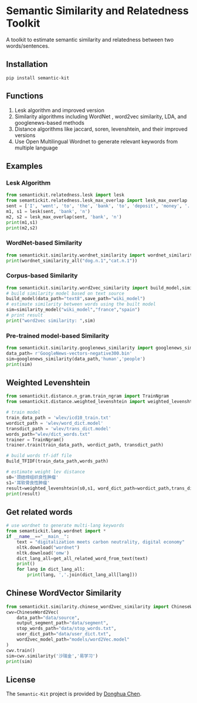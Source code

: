 # Semantic Similarity and Relatedness Toolkit

A toolkit to estimate semantic similarity and relatedness between two words/sentences. 

## Installation
```pip
pip install semantic-kit
```

## Functions
1. Lesk algorithm and improved version
2. Similarity algorithms including WordNet , word2vec similarity, LDA, and googlenews-based methods
3. Distance algorithms like jaccard, soren, levenshtein, and their improved versions
4. Use Open Multilingual Wordnet to generate relevant keywords from multiple language

## Examples
### Lesk Algorithm
```python
from semantickit.relatedness.lesk import lesk
from semantickit.relatedness.lesk_max_overlap import lesk_max_overlap
sent = ['I', 'went', 'to', 'the', 'bank', 'to', 'deposit', 'money', '.']
m1, s1 = lesk(sent, 'bank', 'n')
m2, s2 = lesk_max_overlap(sent, 'bank', 'n')
print(m1,s1)
print(m2,s2)
```
### WordNet-based Similarity
```python
from semantickit.similarity.wordnet_similarity import wordnet_similarity_all
print(wordnet_similarity_all("dog.n.1","cat.n.1"))
```

### Corpus-based Similarity
```python
from semantickit.similarity.word2vec_similarity import build_model,similarity_model
# build similarity model based on text source
build_model(data_path="text8",save_path="wiki_model")
# estimate similarity between words using the built model
sim=similarity_model("wiki_model","france","spain")
# print result
print("word2vec similarity: ",sim)
```

### Pre-trained model-based Similarity
```python
from semantickit.similarity.googlenews_similarity import googlenews_similarity
data_path= r'GoogleNews-vectors-negative300.bin'
sim=googlenews_similarity(data_path,'human','people')
print(sim)
```

## Weighted Levenshtein
```python
from semantickit.distance.n_gram.train_ngram import TrainNgram
from semantickit.distance.weighted_levenshtein import weighted_levenshtein,Build_TFIDF

# train model
train_data_path = 'wlev/icd10_train.txt'
wordict_path = 'wlev/word_dict.model'
transdict_path = 'wlev/trans_dict.model'
words_path="wlev/dict_words.txt"
trainer = TrainNgram()
trainer.train(train_data_path, wordict_path, transdict_path)

# build words tf-idf file
Build_TFIDF(train_data_path,words_path)

# estimate weight lev distance
s0='颈结缔组织良性肿瘤'
s1='耳软骨良性肿瘤'
result=weighted_levenshtein(s0,s1, word_dict_path=wordict_path,trans_dict_path=transdict_path,data_path=train_data_path,words_path=words_path)
print(result)
```

## Get related words 
```python
# use wordnet to generate multi-lang keywords
from semantickit.lang.wordnet import *
if __name__=="__main__":
    text = "digitalization meets carbon neutrality, digital economy"
    nltk.download("wordnet")
    nltk.download('omw')
    dict_lang_all=get_all_related_word_from_text(text)
    print()
    for lang in dict_lang_all:
        print(lang, ','.join(dict_lang_all[lang]))
```

## Chinese WordVector Similarity
```python
from semantickit.similarity.chinese_word2vec_similarity import ChineseWord2Vec
cwv=ChineseWord2Vec(
    data_path="data/source",
    output_segment_path="data/segment",
    stop_words_path="data/stop_words.txt",
    user_dict_path="data/user_dict.txt",
    word2vec_model_path="models/word2Vec.model"
)
cwv.train()
sim=cwv.similarity('沙瑞金','易学习')
print(sim)
```

## License
The `Semantic-Kit` project is provided by [Donghua Chen](https://github.com/dhchenx). 


